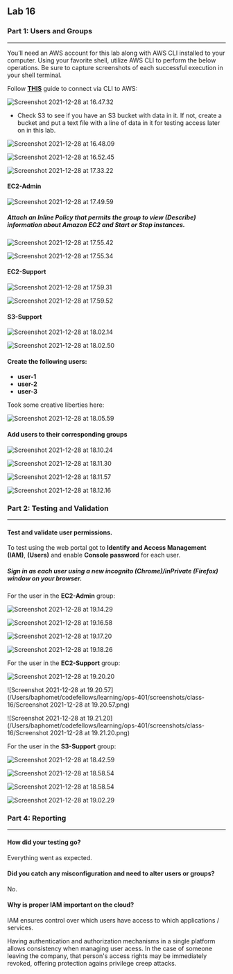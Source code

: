 ## Lab 16

### Part 1: Users and Groups

------

You’ll need an AWS account for this lab along with AWS CLI installed to your computer. Using your favorite shell, utilize AWS CLI to perform the below operations. Be sure to capture screenshots of each successful execution in your shell terminal.

Follow **[THIS](https://signin.aws.amazon.com/signin?redirect_uri=https%3A%2F%2Fconsole.aws.amazon.com%2Fiam%2F%3Fstate%3DhashArgs%2523%26isauthcode%3Dtrue&client_id=arn%3Aaws%3Aiam%3A%3A015428540659%3Auser%2Fiam&forceMobileApp=0&code_challenge=ZNIA_tSrQ3QTjKJuH57cXOrraBJRmf14_RJdo44kwxg&code_challenge_method=SHA-256)** guide to connect via CLI to AWS:

![Screenshot 2021-12-28 at 16.47.32](https://github.com/pedrocorreiacodes/ops-401/blob/master/screenshots/class-16/Screenshot%202021-12-28%20at%2016.47.32.png)

- Check S3 to see if you have an S3 bucket with data in it. If not, create a bucket and put a text file with a line of data in it for testing access later on in this lab.

![Screenshot 2021-12-28 at 16.48.09](https://github.com/pedrocorreiacodes/ops-401/blob/master/screenshots/class-16/Screenshot%202021-12-28%20at%2016.48.09.png)

![Screenshot 2021-12-28 at 16.52.45](https://github.com/pedrocorreiacodes/ops-401/blob/master/screenshots/class-16/Screenshot%202021-12-28%20at%2016.52.45.png)

![Screenshot 2021-12-28 at 17.33.22](https://github.com/pedrocorreiacodes/ops-401/blob/master/screenshots/class-16/Screenshot%202021-12-28%20at%2017.33.22.png)

#### EC2-Admin

![Screenshot 2021-12-28 at 17.49.59](https://github.com/pedrocorreiacodes/ops-401/blob/master/screenshots/class-16/Screenshot%202021-12-28%20at%2017.49.59.png)

##### Attach an Inline Policy that permits the group to view (Describe) information about Amazon EC2 and Start or Stop instances.

![Screenshot 2021-12-28 at 17.55.42](https://github.com/pedrocorreiacodes/ops-401/blob/master/screenshots/class-16/Screenshot%202021-12-28%20at%2017.55.42.png)

![Screenshot 2021-12-28 at 17.55.34](https://github.com/pedrocorreiacodes/ops-401/blob/master/screenshots/class-16/Screenshot%202021-12-28%20at%2017.55.34.png)

#### EC2-Support

![Screenshot 2021-12-28 at 17.59.31](https://github.com/pedrocorreiacodes/ops-401/blob/master/screenshots/class-16/Screenshot%202021-12-28%20at%2017.59.31.png)

![Screenshot 2021-12-28 at 17.59.52](https://github.com/pedrocorreiacodes/ops-401/blob/master/screenshots/class-16/Screenshot%202021-12-28%20at%2017.59.52.png)

#### S3-Support

![Screenshot 2021-12-28 at 18.02.14](https://github.com/pedrocorreiacodes/ops-401/blob/master/screenshots/class-16/Screenshot%202021-12-28%20at%2018.02.14.png)

![Screenshot 2021-12-28 at 18.02.50](https://github.com/pedrocorreiacodes/ops-401/blob/master/screenshots/class-16/Screenshot%202021-12-28%20at%2018.02.50.png)

#### Create the following users:

- **user-1**
- **user-2**
- **user-3**

Took some creative liberties here:

![Screenshot 2021-12-28 at 18.05.59](https://github.com/pedrocorreiacodes/ops-401/blob/master/screenshots/class-16/Screenshot%202021-12-28%20at%2018.05.59.png)

#### Add users to their corresponding groups

![Screenshot 2021-12-28 at 18.10.24](https://github.com/pedrocorreiacodes/ops-401/blob/master/screenshots/class-16/Screenshot%202021-12-28%20at%2018.10.24.png)

![Screenshot 2021-12-28 at 18.11.30](https://github.com/pedrocorreiacodes/ops-401/blob/master/screenshots/class-16/Screenshot%202021-12-28%20at%2018.11.30.png)

![Screenshot 2021-12-28 at 18.11.57](https://github.com/pedrocorreiacodes/ops-401/blob/master/screenshots/class-16/Screenshot%202021-12-28%20at%2018.11.57.png)

![Screenshot 2021-12-28 at 18.12.16](https://github.com/pedrocorreiacodes/ops-401/blob/master/screenshots/class-16/Screenshot%202021-12-28%20at%2018.12.16.png)

### Part 2: Testing and Validation

------

#### Test and validate user permissions.

To test using the web portal got to **Identify and Access Management (IAM)**, **(Users)** and enable **Console password** for each user.

##### Sign in as each user using a new incognito (Chrome)/inPrivate (Firefox) window on your browser.

For the user in the **EC2-Admin** group:

![Screenshot 2021-12-28 at 19.14.29](https://github.com/pedrocorreiacodes/ops-401/blob/master/screenshots/class-16/Screenshot%202021-12-28%20at%2019.14.29.png)

![Screenshot 2021-12-28 at 19.16.58](https://github.com/pedrocorreiacodes/ops-401/blob/master/screenshots/class-16/Screenshot%202021-12-28%20at%2019.16.58.png)

![Screenshot 2021-12-28 at 19.17.20](https://github.com/pedrocorreiacodes/ops-401/blob/master/screenshots/class-16/Screenshot%202021-12-28%20at%2019.17.20.png)

![Screenshot 2021-12-28 at 19.18.26](https://github.com/pedrocorreiacodes/ops-401/blob/master/screenshots/class-16/Screenshot%202021-12-28%20at%2019.18.26.png)

For the user in the **EC2-Support** group:

![Screenshot 2021-12-28 at 19.20.20](https://github.com/pedrocorreiacodes/ops-401/blob/master/screenshots/class-16/Screenshot%202021-12-28%20at%2019.20.20.png)

![Screenshot 2021-12-28 at 19.20.57](/Users/baphomet/codefellows/learning/ops-401/screenshots/class-16/Screenshot 2021-12-28 at 19.20.57.png)

![Screenshot 2021-12-28 at 19.21.20](/Users/baphomet/codefellows/learning/ops-401/screenshots/class-16/Screenshot 2021-12-28 at 19.21.20.png)

For the user in the **S3-Support** group:

![Screenshot 2021-12-28 at 18.42.59](https://github.com/pedrocorreiacodes/ops-401/blob/master/screenshots/class-16/Screenshot%202021-12-28%20at%2018.42.59.png)

![Screenshot 2021-12-28 at 18.58.54](https://github.com/pedrocorreiacodes/ops-401/blob/master/screenshots/class-16/Screenshot%202021-12-28%20at%2018.58.54.png)

![Screenshot 2021-12-28 at 18.58.54](https://github.com/pedrocorreiacodes/ops-401/blob/master/screenshots/class-16/Screenshot%202021-12-28%20at%2019.00.00.png)

![Screenshot 2021-12-28 at 19.02.29](https://github.com/pedrocorreiacodes/ops-401/blob/master/screenshots/class-16/Screenshot%202021-12-28%20at%2019.02.29.png)

### Part 4: Reporting

------

#### How did your testing go?

Everything went as expected.

#### Did you catch any misconfiguration and need to alter users or groups?

No.

#### Why is proper IAM important on the cloud?

IAM ensures control over which users have access to which applications / services. 

Having authentication and authorization mechanisms in a single platform allows consistency when managing user acess. In the case of someone leaving the company, that person's access rights may be immediately revoked, offering protection agains privilege creep attacks.
